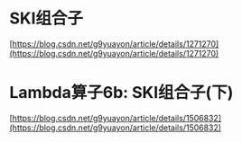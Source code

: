 # SKI组合子






[https://blog.csdn.net/g9yuayon/article/details/1271270](https://blog.csdn.net/g9yuayon/article/details/1271270)











# Lambda算子6b: SKI组合子(下)
[https://blog.csdn.net/g9yuayon/article/details/1506832](https://blog.csdn.net/g9yuayon/article/details/1506832)







